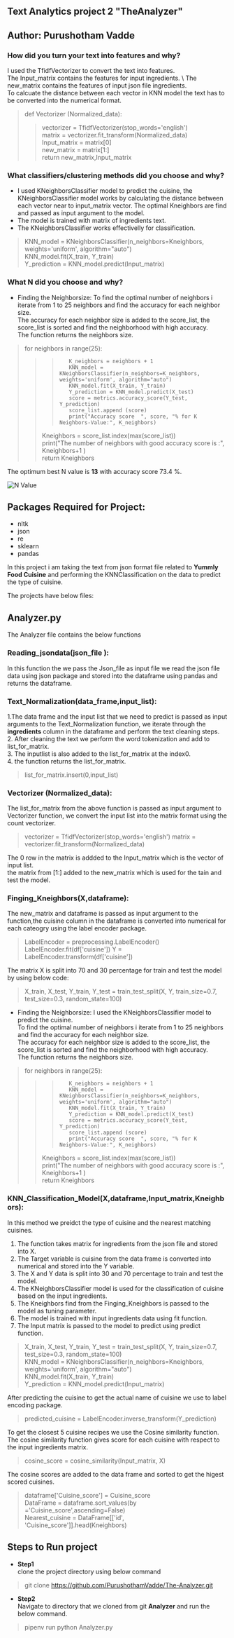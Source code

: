 ## Text Analytics project 2  "TheAnalyzer"

## Author: Purushotham Vadde


### How did you turn your text into features and why?

I used the TfidfVectorizer to convert the text into features. \
The Input_matrix contains the features for input ingredients. \ 
The new_matrix contains the features of input json file ingredients. \
To calcuate the distance between each vector in KNN model the text has to be converted into the numerical format.

> def Vectorizer (Normalized_data): 
>>    vectorizer = TfidfVectorizer(stop_words='english') \
>>    matrix = vectorizer.fit_transform(Normalized_data) \
>>    Input_matrix = matrix[0] \
>>    new_matrix = matrix[1:] \
>>    return new_matrix,Input_matrix


### What classifiers/clustering methods did you choose and why?

- I used KNeighborsClassifier model to predict the cuisine, the KNeighborsClassifier model works by calculating the distance between each vector near to input_matrix vector. The optimal Kneighbors are find and passed as input argument to the model. 
- The model is trained with matrix of ingredients text.
- The KNeighborsClassifier works effectivelly for classification.

> KNN_model = KNeighborsClassifier(n_neighbors=Kneighbors, weights='uniform', algorithm="auto") \
> KNN_model.fit(X_train, Y_train) \
> Y_prediction = KNN_model.predict(Input_matrix)


### What N did you choose and why?

- Finding the Neighborsize: 
To find the optimal number of neighbors i iterate from 1 to 25 neighbors and find the accuracy for each neighbor size. \
The accuracy for each neighbor size is added to the score_list, the score_list is sorted and find the neighborhood with high accuracy. \
The function returns the neighbors size.
> for neighbors in range(25):
>>>        K_neighbors = neighbors + 1
>>>        KNN_model = KNeighborsClassifier(n_neighbors=K_neighbors, weights='uniform', algorithm="auto")
>>>        KNN_model.fit(X_train, Y_train)
>>>        Y_prediction = KNN_model.predict(X_test)
>>>        score = metrics.accuracy_score(Y_test, Y_prediction)
>>>        score_list.append (score)
>>>        print("Accuracy score  ", score, "% for K Neighbors-Value:", K_neighbors)
>>    Kneighbors = score_list.index(max(score_list)) \
>>    print("The number of neighbors with good accuracy score is :", Kneighbors+1 ) \
>>    return Kneighbors

The optimum best N value is **13** with accuracy score  73.4 %.

![N Value](https://github.com/PurushothamVadde/The-Analyzer/blob/master/Neighbor%20size.png)



## Packages Required for Project:
- nltk
- json
- re
- sklearn
- pandas 

In this project i am taking the text from json format file related to  **Yummly Food Cuisine** and performing the KNNClassification on the data to predict the type of cuisine.

The projects have below files:
## Analyzer.py
The Analyzer file contains the below functions

### Reading_jsondata(json_file ):

In this function the we pass the Json_file as input file we read the json file data using json package and stored into the dataframe using pandas and returns the dataframe.

### Text_Normalization(data_frame,input_list):

1.The data frame and the input list that we need to predict is passed as input arguments to the Text_Normalization function, we iterate through the **ingredients**  column in the dataframe and perform the text cleaning steps. \
2. After cleaning the text we perform the word tokenization and add to  list_for_matrix. \
3. The inputlist is also added to the list_for_matrix at the index0. \
4. the function returns the list_for_matrix. 
>list_for_matrix.insert(0,input_list)

### Vectorizer (Normalized_data):
The  list_for_matrix from the above function is passed as input argument to Vectorizer function, we convert the input list into the matrix format using the count vectorizer. 

>    vectorizer = TfidfVectorizer(stop_words='english')
>    matrix = vectorizer.fit_transform(Normalized_data)

The 0 row in the matrix is addded to the Input_matrix which is the vector of input list. \
the matrix from [1:] added to the new_matrix which is used for the tain and test the model. 



### Finging_Kneighbors(X,dataframe):
The new_matrix and dataframe is passed as input argument to the function,the cuisine column in the dataframe is converted into numerical for each cateogry using the label encoder package.

>    LabelEncoder = preprocessing.LabelEncoder()
>    LabelEncoder.fit(df['cuisine']) 
>    Y = LabelEncoder.transform(df['cuisine'])

The matrix X is split into 70 and 30 percentage for train and test the model by using below code:

>    X_train, X_test, Y_train, Y_test = train_test_split(X, Y, train_size=0.7, test_size=0.3, random_state=100)

- Finding the Neighborsize: 
I used the KNeighborsClassifier model to predict the cuisine. \
To find the optimal number of neighbors i iterate from 1 to 25 neighbors and find the accuracy for each neighbor size. \
The accuracy for each neighbor size is added to the score_list, the score_list is sorted and find the neighborhood with high accuracy. \
The function returns the neighbors size.
> for neighbors in range(25):
>>>        K_neighbors = neighbors + 1
>>>        KNN_model = KNeighborsClassifier(n_neighbors=K_neighbors, weights='uniform', algorithm="auto")
>>>        KNN_model.fit(X_train, Y_train)
>>>        Y_prediction = KNN_model.predict(X_test)
>>>        score = metrics.accuracy_score(Y_test, Y_prediction)
>>>        score_list.append (score)
>>>        print("Accuracy score  ", score, "% for K Neighbors-Value:", K_neighbors)
>>    Kneighbors = score_list.index(max(score_list)) \
>>    print("The number of neighbors with good accuracy score is :", Kneighbors+1 ) \
>>    return Kneighbors


### KNN_Classification_Model(X,dataframe,Input_matrix,Kneighbors):

In this method we preidct the type of cuisine and the nearest matching cuisines.
1. The function takes matrix for ingredients from the  json file and stored into X.
2. The Target variable is cuisine from the data frame is converted into numerical and stored into the Y variable.
3. The X and Y data is split into 30 and 70 percentage to train and test the model.
4. The KNeighborsClassifier model is used for the classification of cuisine based on the input ingredients.
5. The Kneighbors find from the Finging_Kneighbors is passed to the model as tuning parameter.
6. The model is trained with input ingredients data using fit function.
7. The Input matrix is passed to the model to predict using predict function.

> X_train, X_test, Y_train, Y_test = train_test_split(X, Y, train_size=0.7, test_size=0.3, random_state=100) \
> KNN_model = KNeighborsClassifier(n_neighbors=Kneighbors, weights='uniform', algorithm="auto") \
> KNN_model.fit(X_train, Y_train) \
> Y_prediction = KNN_model.predict(Input_matrix)

After predicting the cuisine to get the actual name of cuisine we use to label encoding package.

>predicted_cuisine = LabelEncoder.inverse_transform(Y_prediction)

To get the closest 5 cuisine recipes  we use the Cosine similarity function. \
The cosine similarity function gives score for each cuisine with respect to the input ingredients matrix.
> cosine_score = cosine_similarity(Input_matrix, X)

The cosine scores are added to the data frame and sorted to get the higest scored cuisines.
> dataframe['Cuisine_score'] = Cuisine_score \
> DataFrame = dataframe.sort_values(by ='Cuisine_score',ascending=False) \
> Nearest_cuisine = DataFrame[['id', 'Cuisine_score']].head(Kneighbors)





## Steps to Run project

- **Step1** \
clone the project directory using below command 
> git clone  https://github.com/PurushothamVadde/The-Analyzer.git

- **Step2** \
Navigate to directory that we cloned from git **Analyzer** and run the below command.

>pipenv run python Analyzer.py







